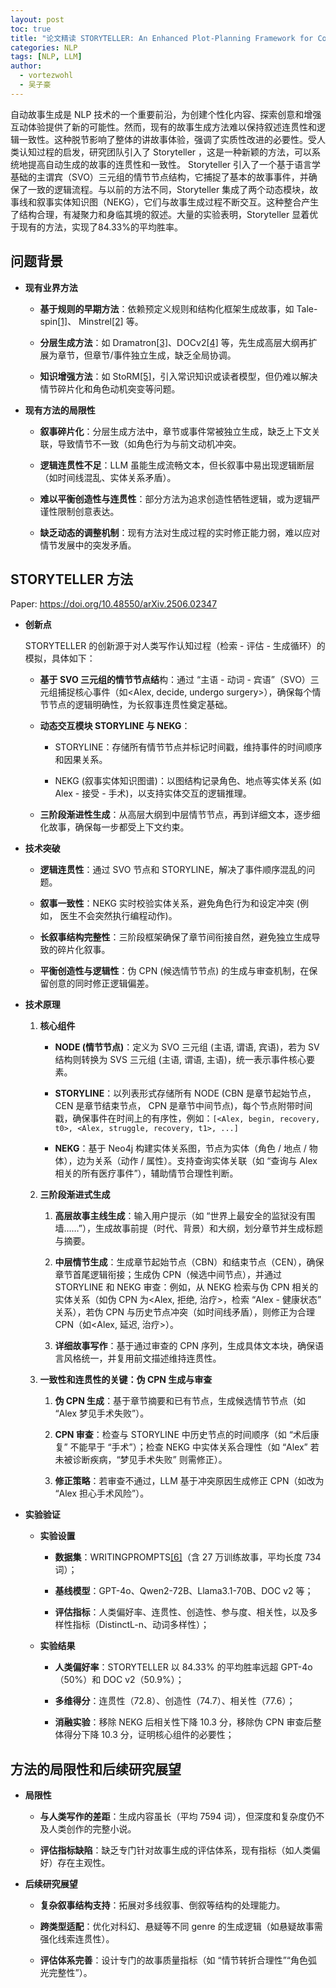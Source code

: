 ```yaml
---
layout: post
toc: true
title: "论文精读 STORYTELLER: An Enhanced Plot-Planning Framework for Coherent and Cohesive Story Generation"
categories: NLP
tags: [NLP, LLM]
author:
  - vortezwohl
  - 吴子豪
---
```

自动故事生成是 NLP 技术的一个重要前沿，为创建个性化内容、探索创意和增强互动体验提供了新的可能性。然而，现有的故事生成方法难以保持叙述连贯性和逻辑一致性。这种脱节影响了整体的讲故事体验，强调了实质性改进的必要性。受人类认知过程的启发，研究团队引入了 Storyteller ，这是一种新颖的方法，可以系统地提高自动生成的故事的连贯性和一致性。 Storyteller 引入了一个基于语言学基础的主谓宾（SVO）三元组的情节节点结构，它捕捉了基本的故事事件，并确保了一致的逻辑流程。与以前的方法不同，Storyteller 集成了两个动态模块，故事线和叙事实体知识图（NEKG），它们与故事生成过程不断交互。这种整合产生了结构合理，有凝聚力和身临其境的叙述。大量的实验表明，Storyteller 显着优于现有的方法，实现了84.33%的平均胜率。

## 问题背景

- **现有业界方法**

    - **基于规则的早期方法**：依赖预定义规则和结构化框架生成故事，如 Tale-spin[[1]](https://www.ijcai.org/Proceedings/81-1/Papers/004.pdf)、 Minstrel[[2]](https://doi.org/10.48550/arXiv.2409.13449) 等。

    - **分层生成方法**：如 Dramatron[[3]](https://dl.acm.org/doi/10.1145/3544548.3581225)、DOCv2[[4]](https://doi.org/10.48550/arXiv.2212.10077) 等，先生成高层大纲再扩展为章节，但章节/事件独立生成，缺乏全局协调。

    - **知识增强方法**：如 StoRM[[5]](https://doi.org/10.48550/arXiv.2402.14207)，引入常识知识或读者模型，但仍难以解决情节碎片化和角色动机突变等问题。

- **现有方法的局限性**

    - **叙事碎片化**：分层生成方法中，章节或事件常被独立生成，缺乏上下文关联，导致情节不一致（如角色行为与前文动机冲突。

    - **逻辑连贯性不足**：LLM 虽能生成流畅文本，但长叙事中易出现逻辑断层（如时间线混乱、实体关系矛盾）。

    - **难以平衡创造性与连贯性**：部分方法为追求创造性牺牲逻辑，或为逻辑严谨性限制创意表达。

    - **缺乏动态的调整机制**：现有方法对生成过程的实时修正能力弱，难以应对情节发展中的突发矛盾。

## STORYTELLER 方法

Paper: https://doi.org/10.48550/arXiv.2506.02347

- **创新点**

    STORYTELLER 的创新源于对人类写作认知过程（检索 - 评估 - 生成循环）的模拟，具体如下：

    - **基于 SVO 三元组的情节节点结**构：通过 “主语 - 动词 - 宾语”（SVO）三元组捕捉核心事件（如<Alex, decide, undergo surgery>），确保每个情节节点的逻辑明确性，为长叙事连贯性奠定基础。

    - **动态交互模块 STORYLINE 与 NEKG**：

        - STORYLINE：存储所有情节节点并标记时间戳，维持事件的时间顺序和因果关系。

        - NEKG (叙事实体知识图谱)：以图结构记录角色、地点等实体关系 (如 Alex - 接受 - 手术)，以支持实体交互的逻辑推理。

    - **三阶段渐进性生成**：从高层大纲到中层情节节点，再到详细文本，逐步细化故事，确保每一步都受上下文约束。

- **技术突破**

    - **逻辑连贯性**：通过 SVO 节点和 STORYLINE，解决了事件顺序混乱的问题。

    - **叙事一致性**：NEKG 实时校验实体关系，避免角色行为和设定冲突 (例如， 医生不会突然执行编程动作)。

    - **长叙事结构完整性**：三阶段框架确保了章节间衔接自然，避免独立生成导致的碎片化叙事。

    - **平衡创造性与逻辑性**：伪 CPN (候选情节节点) 的生成与审查机制，在保留创意的同时修正逻辑偏差。

- **技术原理**

    1. **核心组件**

        - **NODE (情节节点)**：定义为 SVO 三元组 (主语, 谓语, 宾语)，若为 SV 结构则转换为 SVS 三元组 (主语, 谓语, 主语)，统一表示事件核心要素。

        - **STORYLINE**：以列表形式存储所有 NODE (CBN 是章节起始节点， CEN 是章节结束节点， CPN 是章节中间节点)，每个节点附带时间戳，确保事件在时间上的有序性，例如：`[<Alex, begin, recovery, t0>, <Alex, struggle, recovery, t1>, ...]`

        - **NEKG**：基于 Neo4j 构建实体关系图，节点为实体（角色 / 地点 / 物体），边为关系（动作 / 属性）。支持查询实体关联（如 “查询与 Alex 相关的所有医疗事件”），辅助情节合理性判断。

    2. **三阶段渐进式生成**

        1. **高层故事主线生成**：输入用户提示（如 “世界上最安全的监狱没有围墙……”），生成故事前提（时代、背景）和大纲，划分章节并生成标题与摘要。

        2. **中层情节生成**：生成章节起始节点（CBN）和结束节点（CEN），确保章节首尾逻辑衔接；生成伪 CPN（候选中间节点），并通过 STORYLINE 和 NEKG 审查：例如，从 NEKG 检索与伪 CPN 相关的实体关系（如伪 CPN 为<Alex, 拒绝, 治疗>，检索 “Alex - 健康状态” 关系），若伪 CPN 与历史节点冲突（如时间线矛盾），则修正为合理 CPN（如<Alex, 延迟, 治疗>）。

        3. **详细故事写作**：基于通过审查的 CPN 序列，生成具体文本块，确保语言风格统一，并复用前文描述维持连贯性。

    3. **一致性和连贯性的关键：伪 CPN 生成与审查**

        1. **伪 CPN 生成**：基于章节摘要和已有节点，生成候选情节节点（如 “Alex 梦见手术失败”）。

        2. **CPN 审查**：检查与 STORYLINE 中历史节点的时间顺序（如 “术后康复” 不能早于 “手术”）；检查 NEKG 中实体关系合理性（如 “Alex” 若未被诊断疾病，“梦见手术失败” 则需修正）。

        3. **修正策略**：若审查不通过，LLM 基于冲突原因生成修正 CPN（如改为 “Alex 担心手术风险”）。

- **实验验证**

    - **实验设置**

        - **数据集**：WRITINGPROMPTS[[6]](https://huggingface.co/datasets/euclaise/writingprompts)（含 27 万训练故事，平均长度 734 词）；

        - **基线模型**：GPT-4o、Qwen2-72B、Llama3.1-70B、DOC v2 等；

        - **评估指标**：人类偏好率、连贯性、创造性、参与度、相关性，以及多样性指标（DistinctL-n、动词多样性）；

    - **实验结果**

        - **人类偏好率**：STORYTELLER 以 84.33% 的平均胜率远超 GPT-4o（50%）和 DOC v2（50.9%）；

        - **多维得分**：连贯性（72.8）、创造性（74.7）、相关性（77.6）；

        - **消融实验**：移除 NEKG 后相关性下降 10.3 分，移除伪 CPN 审查后整体得分下降 10.3 分，证明核心组件的必要性；

## 方法的局限性和后续研究展望

- **局限性**

    - **与人类写作的差距**：生成内容虽长（平均 7594 词），但深度和复杂度仍不及人类创作的完整小说。

    - **评估指标缺陷**：缺乏专门针对故事生成的评估体系，现有指标（如人类偏好）存在主观性。

- **后续研究展望**

    - **复杂叙事结构支持**：拓展对多线叙事、倒叙等结构的处理能力。

    - **跨类型适配**：优化对科幻、悬疑等不同 genre 的生成逻辑（如悬疑故事需强化线索连贯性）。

    - **评估体系完善**：设计专门的故事质量指标（如 “情节转折合理性”“角色弧光完整性”）。
